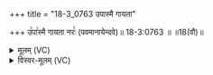+++
title = "18-3_0763 उपास्मै गायता"

+++
उ꣡पा꣢स्मै गायता नरः꣣ (पवमानायेन्दवे)॥ 18-3:0763 ॥ ॥18(वौ)॥

<details><summary>मूलम् (VC)</summary>

उ꣡पा꣢स्मै गायता नरः꣣ पवमानायेन्दवे । अभि देवाꣳ इयक्षते ॥७६३॥
</details>

<details><summary>विस्वर-मूलम् (VC)</summary>

उपास्मै गायता नरः पवमानायेन्दवे । अभि देवाꣳ इयक्षते ॥७६३॥
</details>